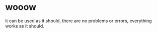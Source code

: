 # wooow
it can be used as it should, there are no problems or errors, everything works as it should. 
